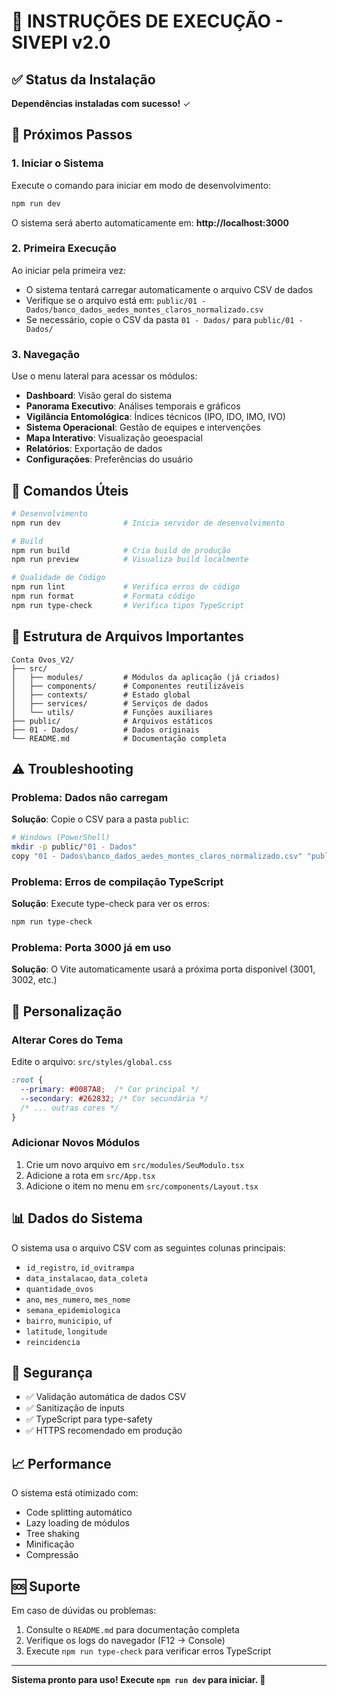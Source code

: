 # 🚀 INSTRUÇÕES DE EXECUÇÃO - SIVEPI v2.0

## ✅ Status da Instalação

**Dependências instaladas com sucesso!** ✓

## 🎯 Próximos Passos

### 1. Iniciar o Sistema

Execute o comando para iniciar em modo de desenvolvimento:

```bash
npm run dev
```

O sistema será aberto automaticamente em: **http://localhost:3000**

### 2. Primeira Execução

Ao iniciar pela primeira vez:
- O sistema tentará carregar automaticamente o arquivo CSV de dados
- Verifique se o arquivo está em: `public/01 - Dados/banco_dados_aedes_montes_claros_normalizado.csv`
- Se necessário, copie o CSV da pasta `01 - Dados/` para `public/01 - Dados/`

### 3. Navegação

Use o menu lateral para acessar os módulos:
- **Dashboard**: Visão geral do sistema
- **Panorama Executivo**: Análises temporais e gráficos
- **Vigilância Entomológica**: Índices técnicos (IPO, IDO, IMO, IVO)
- **Sistema Operacional**: Gestão de equipes e intervenções
- **Mapa Interativo**: Visualização geoespacial
- **Relatórios**: Exportação de dados
- **Configurações**: Preferências do usuário

## 🔧 Comandos Úteis

```bash
# Desenvolvimento
npm run dev              # Inicia servidor de desenvolvimento

# Build
npm run build            # Cria build de produção
npm run preview          # Visualiza build localmente

# Qualidade de Código
npm run lint             # Verifica erros de código
npm run format           # Formata código
npm run type-check       # Verifica tipos TypeScript
```

## 📁 Estrutura de Arquivos Importantes

```
Conta Ovos_V2/
├── src/
│   ├── modules/         # Módulos da aplicação (já criados)
│   ├── components/      # Componentes reutilizáveis
│   ├── contexts/        # Estado global
│   ├── services/        # Serviços de dados
│   └── utils/           # Funções auxiliares
├── public/              # Arquivos estáticos
├── 01 - Dados/          # Dados originais
└── README.md            # Documentação completa
```

## ⚠️ Troubleshooting

### Problema: Dados não carregam

**Solução**: Copie o CSV para a pasta `public`:

```bash
# Windows (PowerShell)
mkdir -p public/"01 - Dados"
copy "01 - Dados\banco_dados_aedes_montes_claros_normalizado.csv" "public\01 - Dados\"
```

### Problema: Erros de compilação TypeScript

**Solução**: Execute type-check para ver os erros:

```bash
npm run type-check
```

### Problema: Porta 3000 já em uso

**Solução**: O Vite automaticamente usará a próxima porta disponível (3001, 3002, etc.)

## 🎨 Personalização

### Alterar Cores do Tema

Edite o arquivo: `src/styles/global.css`

```css
:root {
  --primary: #0087A8;  /* Cor principal */
  --secondary: #262832; /* Cor secundária */
  /* ... outras cores */
}
```

### Adicionar Novos Módulos

1. Crie um novo arquivo em `src/modules/SeuModulo.tsx`
2. Adicione a rota em `src/App.tsx`
3. Adicione o item no menu em `src/components/Layout.tsx`

## 📊 Dados do Sistema

O sistema usa o arquivo CSV com as seguintes colunas principais:
- `id_registro`, `id_ovitrampa`
- `data_instalacao`, `data_coleta`
- `quantidade_ovos`
- `ano`, `mes_numero`, `mes_nome`
- `semana_epidemiologica`
- `bairro`, `municipio`, `uf`
- `latitude`, `longitude`
- `reincidencia`

## 🔐 Segurança

- ✅ Validação automática de dados CSV
- ✅ Sanitização de inputs
- ✅ TypeScript para type-safety
- ✅ HTTPS recomendado em produção

## 📈 Performance

O sistema está otimizado com:
- Code splitting automático
- Lazy loading de módulos
- Tree shaking
- Minificação
- Compressão

## 🆘 Suporte

Em caso de dúvidas ou problemas:
1. Consulte o `README.md` para documentação completa
2. Verifique os logs do navegador (F12 → Console)
3. Execute `npm run type-check` para verificar erros TypeScript

---

**Sistema pronto para uso! Execute `npm run dev` para iniciar. 🎉**
